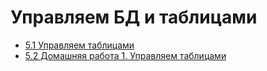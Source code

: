 # Управляем БД и таблицами

- [5.1 Управляем таблицами](./5.1%20Managing%20tables)
- [5.2 Домашняя работа 1. Управляем таблицами](./5.2%20Homework%201.%20Managing%20tables)
